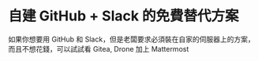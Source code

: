 # 自建 GitHub + Slack 的免費替代方案

如果你想要用 GitHub 和 Slack，但是老闆要求必須裝在自家的伺服器上的方案，而且不想花錢，可以試試看 Gitea, Drone 加上 Mattermost

